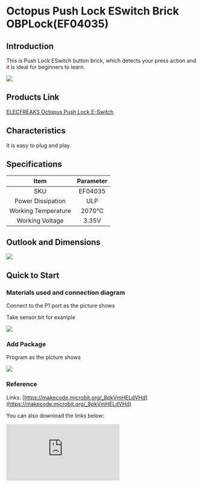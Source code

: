 ﻿# Octopus Push Lock ESwitch Brick OBPLock(EF04035)

## Introduction

This is Push Lock ESwitch button brick, which detects your press action and it is ideal for beginners to learn.

 ![](https://wiki-media-ef.oss-cn-hongkong.aliyuncs.com//images/SMeQQyr.jpg)

## Products Link

[ELECFREAKS Octopus Push Lock E-Switch](https://shop.elecfreaks.com/products/elecfreaks-octopus-push-lock-e-switch?_pos=1&_sid=83cadbba8&_ss=r)

## Characteristics

 It is easy to plug and play.


## Specifications


Item | Parameter
:-: | :-:
SKU|EF04035
Power Dissipation|ULP
Working Temperature|2070℃
Working Voltage|3.35V

## Outlook and Dimensions

 ![](https://wiki-media-ef.oss-cn-hongkong.aliyuncs.com//images/IYYxw8r.png)

## Quick to Start


### Materials used and connection diagram

 Connect to the P1 port as the picture shows

  Take sensor:bit for example

![](https://wiki-media-ef.oss-cn-hongkong.aliyuncs.com//images/tUcPhzM.png)

### Add Package

Program as the picture shows

![](https://wiki-media-ef.oss-cn-hongkong.aliyuncs.com//images/gkU4VNN.png)

### Reference

Links: [https://makecode.microbit.org/_8pkVmHELdVHd](https://makecode.microbit.org/_8pkVmHELdVHd)

You can also download the links below:


<div
    style={{
        position: 'relative',
        paddingBottom: '60%',
        overflow: 'hidden',
    }}
>
    <iframe
        src="https://makecode.microbit.org/_8pkVmHELdVHd"
        frameborder="0"
        sandbox="allow-popups allow-forms allow-scripts allow-same-origin"
        style={{
            position: 'absolute',
            width: '100%',
            height: '100%',
        }}
    />
</div>


### Result
 While the button being pressed, the status of the sensor button is showing on the micro:bit in number: 0 or 1.

## Relevant Cases


## Technique Files
